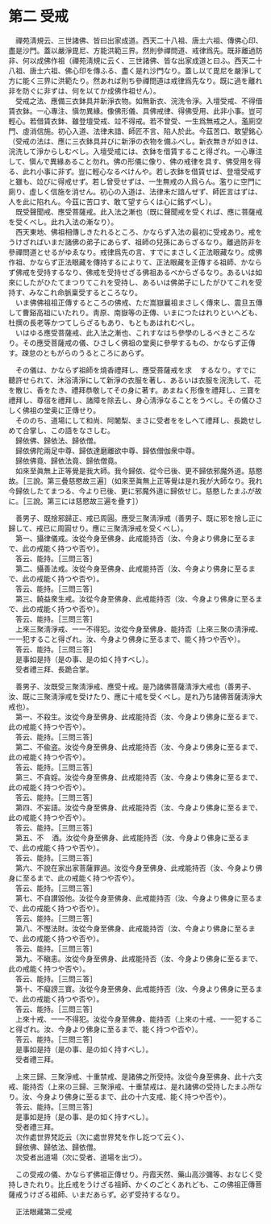 # 第二 受戒
　禪苑淸規云、三世諸佛、皆曰出家成道。西天二十八祖、唐土六祖、傳佛心印、盡是沙門。蓋以嚴淨毘尼、方能洪範三界。然則參禪問道、戒律爲先。既非離過防非、何以成佛作祖（禪苑淸規に云く、三世諸佛、皆な出家成道と曰ふ。西天二十八祖、唐土六祖、佛心印を傳ふる、盡く是れ沙門なり。蓋し以て毘尼を嚴淨して方に能く三界に洪範たり。然あれば則ち參禪問道は戒律爲先なり。既に過を離れ非を防ぐに非ずは、何を以てか成佛作祖せん）。  
　受戒之法、應備三衣鉢具并新淨衣物。如無新衣、浣洗令淨。入壇受戒、不得借賃衣鉢。一心專注、愼勿異緣。像佛形儀、具佛戒律、得佛受用、此非小事。豈可輕心。若借賃衣鉢、雖登壇受戒、竝不得戒。若不曾受、一生爲無戒之人。濫廁空門、虛消信施。初心入道、法律未諳、師匠不言、陷人於此。今茲苦口、敢望銘心（受戒の法は、應に三衣鉢具并びに新淨の衣物を備ふべし。新衣無きが如きは、浣洗して淨からしむべし。入壇受戒には、衣鉢を借賃すること得ざれ。一心專注して、愼んで異緣あること勿れ。佛の形儀に像り、佛の戒律を具す、佛受用を得る、此れ小事に非ず。豈に輕心なるべけんや。若し衣鉢を借賃せば、登壇受戒すと雖も、竝びに得戒せず。若し曾受せずは、一生無戒の人爲らん。濫りに空門に廁り、虛しく信施を消せん。初心の入道は、法律未だ諳んぜず、師匠言はずは、人を此に陷れん。今茲に苦口す、敢て望すらくは心に銘ずべし）。  
　既受聲聞戒、應受菩薩戒。此入法之漸也（既に聲聞戒を受くれば、應に菩薩戒を受くべし。此れ入法の漸なり）。  
　西天東地、佛祖相傳しきたれるところ、かならず入法の最初に受戒あり。戒をうけざればいまだ諸佛の弟子にあらず、祖師の兒孫にあらざるなり。離過防非を參禪問道とせるがゆゑなり。戒律爲先の言、すでにまさしく正法眼藏なり。成佛作祖、かならず正法眼藏を傳持するによりて、正法眼藏を正傳する祖師、かならず佛戒を受持するなり、佛戒を受持せざる佛祖あるべからざるなり。あるいは如來にしたがひたてまつりてこれを受持し、あるいは佛弟子にしたがひてこれを受持す、みなこれ命脈稟受するところなり。  
　いま佛佛祖祖正傳するところの佛戒、ただ嵩嶽曩祖まさしく傳來し、震旦五傳して曹谿高祖にいたれり。靑原、南嶽等の正傳、いまにつたはれりといへども、杜撰の長老等かつてしらざるもあり、もともあはれむべし。  
　いはゆる應受菩薩戒、此入法之漸也、これすなはち參學のしるべきところなり。その應受菩薩戒の儀、ひさしく佛祖の堂奥に參學するもの、かならず正傳す。疎怠のともがらのうるところにあらず。  
  
　その儀は、かならず祖師を燒香禮拜し、應受菩薩戒を求<img width="16" height="16" src="_cigRKYF.png" border="0">するなり。すでに聽許せられて、沐浴淸淨にして新淨の衣服を著し、あるいは衣服を浣洗して、花を散じ、香をたき、禮拜恭敬してその身に著す。あまねく形像を禮拜し、三寶を禮拜し、尊宿を禮拜し、諸障を除去し、身心淸淨なることをうべし。その儀ひさしく佛祖の堂奥に正傳せり。  
　そののち、道場にして和尚、阿闍梨、まさに受者ををしへて禮拜し、長跪せしめて合掌し、この語をなさしむ。  
　歸依佛、歸依法、歸依僧。  
　歸依佛陀兩足中尊、歸依達磨離欲中尊、歸依僧伽衆中尊。  
　歸依佛竟、歸依法竟、歸依僧竟。  
　如來至眞無上正等覺是我大師。我今歸依、從今已後、更不歸依邪魔外道。慈愍故。［三說。第三疊慈愍故三遍］（如來至眞無上正等覺は是れ我が大師なり。我れ今歸依したてまつる、今より已後、更に邪魔外道に歸依せじ。慈愍したまふが故に。［三說。第三には慈愍故三遍を疊す］）  
  
　善男子、既捨邪歸正、戒已周圓。應受三聚淸淨戒（善男子、既に邪を捨し正に歸して、戒已に周圓せり。應に三聚淸淨戒を受くべし）。  
　第一、攝律儀戒。汝從今身至佛身、此戒能持否（汝、今身より佛身に至るまで、此の戒能く持つや否や）。  
　答云、能持。［三問三答］  
　第二、攝善法戒。汝從今身至佛身、此戒能持否（汝、今身より佛身に至るまで、此の戒能く持つや否や）。  
　答云、能持。［三問三答］  
　第三、饒益衆生戒。汝從今身至佛身、此戒能持否（汝、今身より佛身に至るまで、此の戒能く持つや否や）。  
　答云、能持。［三問三答］  
　上來三聚淸淨戒、一一不得犯。汝從今身至佛身、能持否（上來三聚の淸淨戒、一一犯すること得ざれ。汝、今身より佛身に至るまで、能く持つや否や）。  
　答云、能持。［三問三答］  
　是事如是持（是の事、是の如く持すべし）。  
　受者禮三拜、長跪合掌。  
  
　善男子、汝既受三聚淸淨戒、應受十戒。是乃諸佛菩薩淸淨大戒也（善男子、汝、既に三聚淸淨戒を受けたり、應に十戒を受くべし。是れ乃ち諸佛菩薩淸淨大戒也）。  
　第一、不殺生。汝從今身至佛身、此戒能持否（汝、今身より佛身に至るまで、此の戒能く持つや否や）。  
　答云、能持。［三問三答］  
　第二、不偸盗。汝從今身至佛身、此戒能持否（汝、今身より佛身に至るまで、此の戒能く持つや否や）。  
　答云、能持。［三問三答］  
　第三、不貪婬。汝從今身至佛身、此戒能持否（汝、今身より佛身に至るまで、此の戒能く持つや否や）。  
　答云、能持。［三問三答］  
　第四、不妄語。汝從今身至佛身、此戒能持否（汝、今身より佛身に至るまで、此の戒能く持つや否や）。  
　答云、能持。［三問三答］  
　第五、不<img width="16" height="16" src="_cIe6sJ9.png" border="0">酒。汝從今身至佛身、此戒能持否（汝、今身より佛身に至るまで、此の戒能く持つや否や）。  
　答云、能持。［三問三答］  
　第六、不說在家出家菩薩罪過。汝從今身至佛身、此戒能持否（汝、今身より佛身に至るまで、此の戒能く持つや否や）。  
　答云、能持。［三問三答］  
　第七、不自讃毀他。汝從今身至佛身、此戒能持否（汝、今身より佛身に至るまで、此の戒能く持つや否や）。  
　答云、能持。［三問三答］  
　第八、不慳法財。汝從今身至佛身、此戒能持否（汝、今身より佛身に至るまで、此の戒能く持つや否や）。  
　答云、能持。［三問三答］  
　第九、不瞋恚。汝從今身至佛身、此戒能持否（汝、今身より佛身に至るまで、此の戒能く持つや否や）。  
　答云、能持。［三問三答］  
　第十、不癡謗三寶。汝從今身至佛身、此戒能持否（汝、今身より佛身に至るまで、此の戒能く持つや否や）。  
　答云、能持。［三問三答］  
　上來十戒、一一不得犯。汝從今身至佛身、能持否（上來の十戒、一一犯すること得ざれ。汝、今身より佛身に至るまで、能く持つや否や）。  
　答云、能持。［三問三答］  
　是事如是持（是の事、是の如く持すべし）。  
　受者禮三拜。  
  
　上來三歸、三聚淨戒、十重禁戒、是諸佛之所受持。汝從今身至佛身、此十六支戒、能持否（上來の三歸、三聚淨戒、十重禁戒は、是れ諸佛の受持したまふ所なり。汝、今身より佛身に至るまで、此の十六支戒、能く持つや否や）。  
　答云、能持。［三問三答］  
　是事如是持（是の事、是の如く持すべし）。  
　受者禮三拜。  
　次作處世界梵訖云（次に處世界梵を作し訖つて云く）、  
　歸依佛、歸依法、歸依僧。  
　次受者出道場（次に受者、道場を出づ）。  
  
　この受戒の儀、かならず佛祖正傳せり。丹霞天然、藥山高沙彌等、おなじく受持しきたれり。比丘戒をうけざる祖師、かくのごとくあれども、この佛祖正傳菩薩戒うけざる祖師、いまだあらず。必ず受持するなり。  
  
　正法眼藏第二受戒